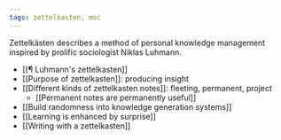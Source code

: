 ```yaml
---
tags: zettelkasten, moc
---
```


Zettelkästen describes a method of personal knowledge management inspired by prolific sociologist Niklas Luhmann.

-   [[¶ Luhmann's zettelkasten]]
-   [[Purpose of zettelkasten]]: producing insight
-   [[Different kinds of zettelkasten notes]]: fleeting, permanent, project
	-   [[Permanent notes are permanently useful]]
-   [[Build randomness into knowledge generation systems]]
-   [[Learning is enhanced by surprise]]
-   [[Writing with a zettelkasten]]
